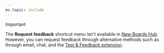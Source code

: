 ```yaml
---
ms.topic: include
---
```


> [!IMPORTANT]
> The **Request feedback** shortcut menu isn't available in [New Boards Hub](/azure/devops/release-notes/2022/sprint-202-update). However, you can request feedback through alternative methods such as through email, chat, and the [Test & Feedback extension](../voluntary-stakeholder-feedback.md).
